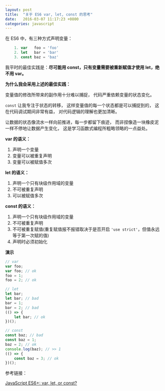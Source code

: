 ```yaml
---
layout: post
title:  "关于 ES6 var, let, const 的思考"
date:   2016-03-07 11:17:23 +0800
categories: javascript
---
```


在 ES6 中，有三种方式声明变量：

``` javascript
    1. var   foo = 'foo'
    2. let   bar = 'bar'
    3. const baz = 'baz'
```

我平时的最佳实践是：**尽可能用 const，只有变量需要被重新赋值才使用 let，绝不用 var。**

**为什么我会采用上述的最佳实践：**

变量值的修改所带来的副作用十分难以捕捉，
代码严重依赖变量的状态变化。

`const` 让我专注于状态的转移，
这样变量值的每一个状态都是可以捕捉到的，
这在代码调试期间非常有益，
对代码逻辑的理解也更加清晰。

让数据的状态像流水一样向前推进，每一步都留下痕迹，
而非捏像造一块橡皮泥一样不停地让数据产生变化，
这是学习函数式编程所粗略领略的一点益处。

**var 的语义：**

1. 声明一个变量
2. 变量可以被重复声明
3. 变量可以被赋值多次

**let 的语义：**

1. 声明一个只有块级作用域的变量
2. 不可被重复声明
3. 可以被赋值多次

**const 的语义：**

1. 声明一个只有块级作用域的变量
2. 不可被重复声明
3. 不可被重复赋值(重复赋值报不报错取决于是否开启 `'use strict'`，但值永远等于第一次赋的值)
4. 声明时必须初始化

**演示**

``` javascript
// var
var foo;
var foo; // ok
foo = 1;
foo = 2; // ok

// let
let bar;
let bar; // bad
bar = 1;
bar = 2; // bad
(() => {
    let bar; // ok
})();

// const
const baz; // bad
const baz = 1;
baz = 2; // ok
console.log(baz); // >> 1
(() => {
    const baz = 3; // ok
})();
```

参考链接：

[JavaScript ES6+: var, let, or const?](https://medium.com/javascript-scene/javascript-es6-var-let-or-const-ba58b8dcde75#.p0xo6usca)
